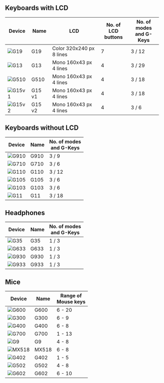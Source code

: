 ## Keyboards with LCD
| Device                                                                                     | Name   | LCD                      | No. of<br/>LCD buttons | No. of modes<br/>and G-Keys |
|--------------------------------------------------------------------------------------------|--------|--------------------------|------------------------|-----------------------------|
| ![G19](https://github.com/user-attachments/assets/34ce6691-7efd-4f36-a4c8-97617fb9a3ca)    | G19    | Color 320x240 px 8 lines | 7                      | 3 / 12                      |
| ![G13](https://github.com/user-attachments/assets/2f9a6663-0eff-4996-ae7c-6fa65ec14b69)    | G13    | Mono 160x43 px 4 lines   | 4                      | 3 / 29                      |
| ![G510](https://github.com/user-attachments/assets/d6e0299f-be06-4a97-bf92-0dbb303ba09a)   | G510   | Mono 160x43 px 4 lines   | 4                      | 3 / 18                      |
| ![G15v1](https://github.com/user-attachments/assets/77a4bc9b-bdb0-4398-9d8c-483d31736ae0)  | G15 v1 | Mono 160x43 px 4 lines   | 4                      | 3 / 18                      |
| ![G15v2](https://github.com/user-attachments/assets/d7d2cb4b-0eaf-4972-a935-6c051c3cd179)  | G15 v2 | Mono 160x43 px 4 lines   | 4                      | 3 / 6                       |

## Keyboards without LCD
| Device                                                                                     | Name   | No. of modes<br/>and G-Keys |
|--------------------------------------------------------------------------------------------|--------|-----------------------------|
| ![G910](https://github.com/user-attachments/assets/1b032a49-7179-45ba-a4ab-b7eaba8ccfd9)   | G910   | 3 / 9                       |
| ![G710](https://github.com/user-attachments/assets/a79af43e-9f03-42fa-b239-7d2e29410ff1)   | G710   | 3 / 6                       |
| ![G110](https://github.com/user-attachments/assets/6c9d2cb6-bcb4-483d-aa56-3950c96d7f66)   | G110   | 3 / 12                      |
| ![G105](https://github.com/user-attachments/assets/e2781347-16ce-45d2-9369-2699bff4285f)   | G105   | 3 / 6                       |
| ![G103](https://github.com/user-attachments/assets/1c7a6387-e785-4854-9134-2b19ca9f0176)   | G103   | 3 / 6                       |
| ![G11](https://github.com/user-attachments/assets/0cf49871-9b90-4d64-bc9e-4e86fafb9d68)    | G11    | 3 / 18                      |

## Headphones
| Device                                                                                     | Name   | No. of modes<br/>and G-Keys |
|--------------------------------------------------------------------------------------------|--------|-----------------------------|
| ![G35](https://github.com/user-attachments/assets/2231070f-f8d7-4c38-bc59-6ce9db61d302)    | G35    | 1 / 3                       |
| ![G633](https://github.com/user-attachments/assets/5f8b797b-6e8e-4edf-bb7b-7b3629a84054)   | G633   | 1 / 3                       |
| ![G930](https://github.com/user-attachments/assets/c3ce2d19-a232-49f3-a866-fef20057ea15)   | G930   | 1 / 3                       |
| ![G933](https://github.com/user-attachments/assets/936bb473-89ba-4a6c-8fc4-e1987f59eb12)   | G933   | 1 / 3                       |

## Mice
| Device                                                                                     | Name   | Range of<br/>Mouse keys |
|--------------------------------------------------------------------------------------------|--------|-------------------------|
| ![G600](https://github.com/user-attachments/assets/e4b4babc-cc88-4057-aa17-a1532bc71799)   | G600   | 6 - 20                  |
| ![G300](https://github.com/user-attachments/assets/de95177a-b13e-49af-8564-4582960f6576)   | G300   | 6 - 9                   |
| ![G400](https://github.com/user-attachments/assets/a5e448cb-334d-4919-9aaf-2070132d0f80)   | G400   | 6 - 8                   |
| ![G700](https://github.com/user-attachments/assets/bf7fc635-8835-4de9-a3cb-e42a0da4527f)   | G700   | 1 - 13                  |
| ![G9](https://github.com/user-attachments/assets/27f1b15b-3f73-4b81-be5b-a80f64b448c1)     | G9     | 4 - 8                   |
| ![MX518](https://github.com/user-attachments/assets/5c35db60-48ee-4995-87a6-ba7fcdce4e9a)  | MX518  | 6 - 8                   |
| ![G402](https://github.com/user-attachments/assets/2f0898b3-0993-41d4-9e7b-72c4b681c981)   | G402   | 1 - 5                   |
| ![G502](https://github.com/user-attachments/assets/f80a326a-7a07-4714-b1e5-8b6fbcbd6f08)   | G502   | 4 - 8                   |
| ![G602](https://github.com/user-attachments/assets/8839f0c7-53e9-4191-b63d-a4e0bbef5b0b)   | G602   | 6 - 10                  |

